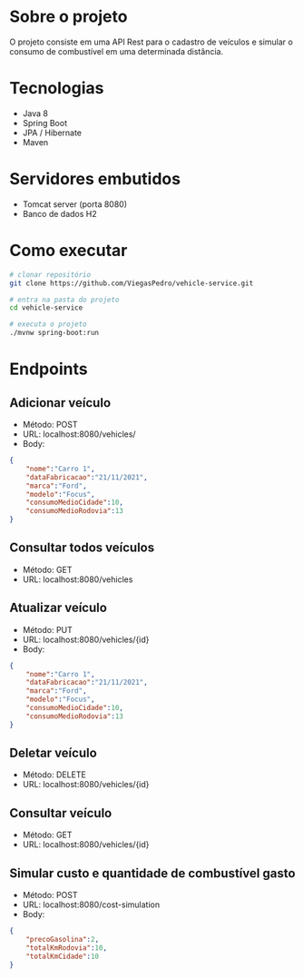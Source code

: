 # Sobre o projeto
O projeto consiste em uma API Rest para o cadastro de veículos e simular o consumo de combustível em uma determinada distância.

# Tecnologias

- Java 8
- Spring Boot
- JPA / Hibernate
- Maven

# Servidores embutidos
- Tomcat server (porta 8080)
- Banco de dados H2

# Como executar
```bash
# clonar repositório
git clone https://github.com/ViegasPedro/vehicle-service.git

# entra na pasta do projeto
cd vehicle-service

# executa o projeto
./mvnw spring-boot:run
```
# Endpoints

## Adicionar veículo
- Método: POST
- URL: localhost:8080/vehicles/
- Body: 
```json
{
    "nome":"Carro 1",
    "dataFabricacao":"21/11/2021",
    "marca":"Ford",
    "modelo":"Focus",
    "consumoMedioCidade":10,
    "consumoMedioRodovia":13
}
```
## Consultar todos veículos
- Método: GET
- URL: localhost:8080/vehicles

## Atualizar veículo
- Método: PUT
- URL: localhost:8080/vehicles/{id}
- Body: 
```json
{
    "nome":"Carro 1",
    "dataFabricacao":"21/11/2021",
    "marca":"Ford",
    "modelo":"Focus",
    "consumoMedioCidade":10,
    "consumoMedioRodovia":13
}
```
## Deletar veículo
- Método: DELETE
- URL: localhost:8080/vehicles/{id}

## Consultar veículo
- Método: GET
- URL: localhost:8080/vehicles/{id}

## Simular custo e quantidade de combustível gasto
- Método: POST
- URL: localhost:8080/cost-simulation
- Body: 
```json
{
    "precoGasolina":2,
    "totalKmRodovia":10,
    "totalKmCidade":10
}
```

